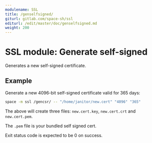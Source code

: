 ```yaml
---
modulename: SSL
title: /genselfsigned/
giturl: gitlab.com/space-sh/ssl
editurl: /edit/master/doc/genselfsigned.md
weight: 200
---
```

# SSL module: Generate self-signed

Generates a new self-signed certificate.


## Example

Generate a new 4096-bit self-signed certificate valid for 365 days:
```sh
space -m ssl /gencsr/ -- "/home/janitor/new.cert" "4096" "365"
```

The above will create three files: `new.cert.key`, `new.cert.crt` and `new.cert.pem`.  

The `.pem` file is your bundled self signed cert.

Exit status code is expected to be 0 on success.
